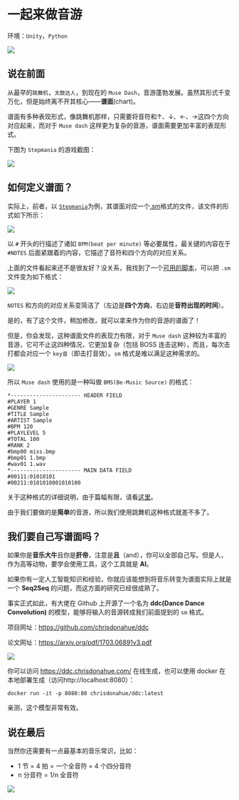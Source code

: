 # 一起来做音游

环境：`Unity`，`Python`

![](imgs/process.svg)

## 说在前面

从最早的`跳舞机`，`太鼓达人`，到现在的 `Muse Dash`，音游蓬勃发展。虽然其形式千变万化，但是始终离不开其核心——**谱面**(chart)。

谱面有多种表现形式，像跳舞机那样，只需要将音符和↑、↓、←、→这四个方向对应起来，而对于 `Muse dash` 这样更为复杂的音游，谱面需要更加丰富的表现形式。

下图为 `Stepmania` 的游戏截图：

![](imgs/stepmania.jpg)

## 如何定义谱面？

实际上，前者，以 [`Stepmania`](https://github.com/stepmania/stepmania)为例，其谱面对应一个[.sm](https://github.com/stepmania/stepmania/wiki/sm)格式的文件，该文件的形式如下所示：

![](imgs/sm.jpg)

以 `#` 开头的行描述了诸如 `BPM(beat per minute)` 等必要属性，最关键的内容在于 `#NOTES` 后面紧跟着的内容，它描述了音符和四个方向的对应关系。

上面的文件看起来还不是很友好？没关系，我找到了一个[可用的脚本](https://github.com/jhaco/SMFile_Parser)，可以把 `.sm` 文件变为如下格式：

![](imgs/sm_after_script.jpg)

`NOTES` 和方向的对应关系变简洁了（左边是**四个方向**，右边是**音符出现的时间**）。

是的，有了这个文件，稍加修改，就可以拿来作为你的音游的谱面了！

但是，你会发现，这种谱面文件的表现力有限，对于 `Muse dash` 这种较为丰富的音游，它可不止这四种情况，它更加复杂（包括 BOSS 连击这种），而且，每次击打都会对应一个 `key音`（即击打音效）。`sm` 格式是难以满足这种需求的。

![](imgs/muse_dash.jpg)

所以 `Muse dash` 使用的是一种叫做 `BMS(Be-Music Source)` 的格式：

```
*---------------------- HEADER FIELD
#PLAYER 1
#GENRE Sample
#TITLE Sample
#ARTIST Sample
#BPM 120
#PLAYLEVEL 5
#TOTAL 100
#RANK 2
#bmp00 miss.bmp
#bmp01 1.bmp
#wav01 1.wav
*---------------------- MAIN DATA FIELD
#00111:01010101
#00211:0101010001010100
```

关于这种格式的详细说明，由于篇幅有限，请看[这里](http://www.charatsoft.com/develop/otogema/page/04bms/bms.htm)。

由于我们要做的是**简单**的音游，所以我们使用跳舞机这种格式就差不多了。

## 我们要自己写谱面吗？

如果你是**音乐大牛**且你是**肝帝**，注意是**且**（and），你可以全部自己写。但是人，作为高等动物，要学会使用工具，这个工具就是 **AI**。

如果你有一定人工智能知识和经验，你就应该能想到将音乐转变为谱面实际上就是一个 **Seq2Seq** 的问题，而这方面的研究已经很成熟了。

事实正式如此，有大佬在 Github 上开源了一个名为 **ddc(Dance Dance Convolution)** 的模型，能够将输入的音源转成我们前面提到的 `sm` 格式。

项目网址：https://github.com/chrisdonahue/ddc

论文网址：https://arxiv.org/pdf/1703.06891v3.pdf

![](imgs/ddc.jpg)

你可以访问 https://ddc.chrisdonahue.com/ 在线生成，也可以使用 docker 在本地部署生成（访问http://localhost:8080）：

```
docker run -it -p 8080:80 chrisdonahue/ddc:latest
```

亲测，这个模型非常有效。

## 说在最后

当然你还需要有一点最基本的音乐常识，比如：

+ 1 节 = 4 拍 = 一个全音符 = 4 个四分音符
+ n 分音符 = 1/n 全音符

![](imgs/note.jpg)
